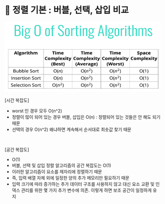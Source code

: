 # 🐣 정렬 기본 : 버블, 선택, 삽입 비교<span id="1">
<img src="https://raw.githubusercontent.com/haileyham/algorithm/8026eb3b05a735a53ce7724e84eac41f3c30ae76/%EC%A0%95%EB%A0%AC/%EB%B2%84%EB%B8%94%2C%EC%84%A0%ED%83%9D%2C%EC%82%BD%EC%9E%85%20%EB%B9%84%EA%B5%90/sorting%20algorithms.png">

<br/>

[시간 복잡도]
- worst 인 경우 모두 O(n^2)
- 정렬이 많이 되어 있는 경우 버블, 삽입은 O(n) : 정렬되어 있는 것들은 안 해도 되기 때문
- 선택의 경우 O(n^2) 왜냐하면 계속해서 순서대로 최솟값 찾기 때문 

<br/>

[공간 복잡도]
- O(1)
- 버블, 선택 및 삽입 정렬 알고리즘의 공간 복잡도는 O(1)
- 이러한 알고리즘이 요소를 제자리에 정렬하기 때문
- 즉, 입력 배열 자체 외에 일정한 양의 추가 메모리만 필요하기 때문
- 입력 크기에 따라 증가하는 추가 데이터 구조를 사용하지 않고 대신 요소 교환 및 인덱스 관리를 위한 몇 가지 추가 변수에 의존. 이렇게 하면 보조 공간이 일정하게 유지
